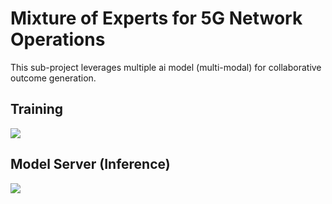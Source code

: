 # Mixture of Experts for 5G Network Operations

This sub-project leverages multiple ai model (multi-modal) for collaborative outcome generation.<br>

## Training
![](https://raw.githubusercontent.com/fenar/TME-AIX/main/5gnetops/data/5gops-bert-trainingproces-flow.png)<br>

## Model Server (Inference)
![](https://raw.githubusercontent.com/fenar/TME-AIX/main/5gnetops/data/5gops-bert-inference-flow.png)<br>

